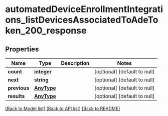 # automatedDeviceEnrollmentIntegrations_listDevicesAssociatedToAdeToken_200_response

## Properties
Name | Type | Description | Notes
------------ | ------------- | ------------- | -------------
**count** | **integer** |  | [optional] [default to null]
**next** | **string** |  | [optional] [default to null]
**previous** | [**AnyType**](.md) |  | [optional] [default to null]
**results** | [**AnyType**](.md) |  | [optional] [default to null]

[[Back to Model list]](../README.md#documentation-for-models) [[Back to API list]](../README.md#documentation-for-api-endpoints) [[Back to README]](../README.md)


